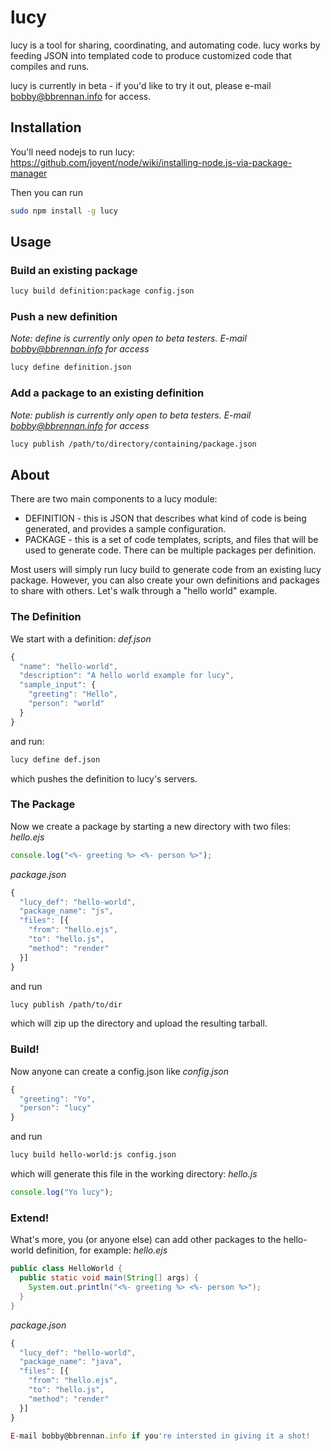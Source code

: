 lucy
====
lucy is a tool for sharing, coordinating, and automating code. lucy works by feeding JSON into templated code to produce customized code that compiles and runs.

lucy is currently in beta - if you'd like to try it out, please e-mail bobby@bbrennan.info for access.

## Installation
You'll need nodejs to run lucy:<br>
https://github.com/joyent/node/wiki/installing-node.js-via-package-manager

Then you can run
```bash
sudo npm install -g lucy
```

## Usage
### Build an existing package
```bash
lucy build definition:package config.json
```

### Push a new definition
<i>Note: define is currently only open to beta testers. E-mail bobby@bbrennan.info for access</i>
```bash
lucy define definition.json
```

### Add a package to an existing definition
<i>Note: publish is currently only open to beta testers. E-mail bobby@bbrennan.info for access</i>
```bash
lucy publish /path/to/directory/containing/package.json
```

## About
There are two main components to a lucy module:<br>
* DEFINITION - this is JSON that describes what kind of code is being generated, and provides a sample configuration.<br>
* PACKAGE - this is a set of code templates, scripts, and files that will be used to generate code. There can be multiple packages per definition.<br>

Most users will simply run lucy build to generate code from an existing lucy package. However, you can also create your own definitions and packages to share with others. Let's walk through a "hello world" example.

### The Definition
We start with a definition:
<i>def.json</i>
```js
{
  "name": "hello-world",
  "description": "A hello world example for lucy",
  "sample_input": {
    "greeting": "Hello",
    "person": "world"
  }
}
```

and run:
```bash
lucy define def.json
```
which pushes the definition to lucy's servers.

### The Package
Now we create a package by starting a new directory with two files:
<i>hello.ejs</i>
```js
console.log("<%- greeting %> <%- person %>");
```

<i>package.json</i>
```js
{
  "lucy_def": "hello-world",
  "package_name": "js",
  "files": [{
    "from": "hello.ejs",
    "to": "hello.js",
    "method": "render"
  }]
}
```

and run
```bash
lucy publish /path/to/dir
```
which will zip up the directory and upload the resulting tarball.

### Build!
Now anyone can create a config.json like
<i>config.json</i>
```js
{
  "greeting": "Yo",
  "person": "lucy"
}
```

and run
```bash
lucy build hello-world:js config.json
```

which will generate this file in the working directory:
<i>hello.js</i>
```js
console.log("Yo lucy");
```

### Extend!
What's more, you (or anyone else) can add other packages to the hello-world definition, for example:
<i>hello.ejs</i>
```java
public class HelloWorld {
  public static void main(String[] args) {
    System.out.println("<%- greeting %> <%- person %>");
  }
}
```

<i>package.json</i>
```js
{
  "lucy_def": "hello-world",
  "package_name": "java",
  "files": [{
    "from": "hello.ejs",
    "to": "hello.js",
    "method": "render"
  }]
}

E-mail bobby@bbrennan.info if you're intersted in giving it a shot!
```
